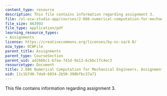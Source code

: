 ```yaml
---
content_type: resource
description: This file contains information regarding assignment 3.
file: /ol-ocw-studio-app/courses/2-086-numerical-computation-for-mechanical-engineers-spring-2013/11c1b7d67da960342b50390bfbc37a71_MIT2_086S13_assignment3.pdf
file_size: 463993
file_type: application/pdf
learning_resource_types:
- Assignments
license: https://creativecommons.org/licenses/by-nc-sa/4.0/
ocw_type: OCWFile
parent_title: Assignments
parent_type: CourseSection
parent_uid: ad2666c1-b7aa-741d-9a13-6cbbc1fc4ec3
resourcetype: Document
title: 2.086 Numerical Computation for Mechanical Engineers, Assignment 3
uid: 11c1b7d6-7da9-6034-2b50-390bfbc37a71
---
```

This file contains information regarding assignment 3.